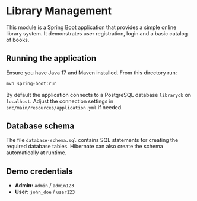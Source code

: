 # Library Management

This module is a Spring Boot application that provides a simple online library system. It demonstrates user registration, login and a basic catalog of books.

## Running the application

Ensure you have Java 17 and Maven installed. From this directory run:

```bash
mvn spring-boot:run
```

By default the application connects to a PostgreSQL database `librarydb` on `localhost`. Adjust the connection settings in `src/main/resources/application.yml` if needed.

## Database schema

The file `database-schema.sql` contains SQL statements for creating the required database tables. Hibernate can also create the schema automatically at runtime.

## Demo credentials

- **Admin:** `admin` / `admin123`
- **User:** `john_doe` / `user123`
